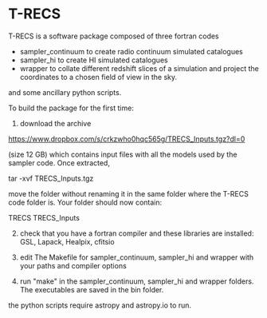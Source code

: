 # T-RECS

T-RECS is a software package composed of three fortran codes
- sampler_continuum to create radio continuum simulated catalogues
- sampler_hi to create HI simulated catalogues
- wrapper to collate different redshift slices of a simulation and project the coordinates to a chosen field of view in the sky. 

and some ancillary python scripts. 

To build the package for the first time:

1) download the archive 

https://www.dropbox.com/s/crkzwho0hqc565g/TRECS_Inputs.tgz?dl=0

(size 12 GB)
which contains input files with all the models used by the sampler code. Once extracted, 

tar -xvf TRECS_Inputs.tgz

move the folder without renaming it in the same folder where the T-RECS code folder is. Your folder should now contain: 

TRECS  TRECS_Inputs

2) check that you have a fortran compiler and these libraries are installed: GSL, Lapack, Healpix, cfitsio

3) edit  The Makefile for sampler_continuum, sampler_hi and  wrapper with your paths and compiler options

4) run "make" in the sampler_continuum, sampler_hi and wrapper folders. The executables are saved in the bin folder. 


the python scripts require astropy and astropy.io to run.
